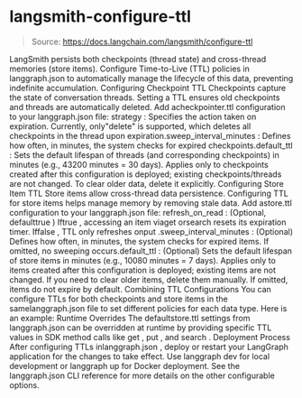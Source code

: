 # langsmith-configure-ttl

> Source: https://docs.langchain.com/langsmith/configure-ttl

LangSmith persists both checkpoints (thread state) and cross-thread memories (store items). Configure Time-to-Live (TTL) policies in
langgraph.json
to automatically manage the lifecycle of this data, preventing indefinite accumulation.
Configuring Checkpoint TTL
Checkpoints capture the state of conversation threads. Setting a TTL ensures old checkpoints and threads are automatically deleted. Add acheckpointer.ttl
configuration to your langgraph.json
file:
strategy
: Specifies the action taken on expiration. Currently, only"delete"
is supported, which deletes all checkpoints in the thread upon expiration.sweep_interval_minutes
: Defines how often, in minutes, the system checks for expired checkpoints.default_ttl
: Sets the default lifespan of threads (and corresponding checkpoints) in minutes (e.g., 43200 minutes = 30 days). Applies only to checkpoints created after this configuration is deployed; existing checkpoints/threads are not changed. To clear older data, delete it explicitly.
Configuring Store Item TTL
Store items allow cross-thread data persistence. Configuring TTL for store items helps manage memory by removing stale data. Add astore.ttl
configuration to your langgraph.json
file:
refresh_on_read
: (Optional, defaulttrue
) Iftrue
, accessing an item viaget
orsearch
resets its expiration timer. Iffalse
, TTL only refreshes onput
.sweep_interval_minutes
: (Optional) Defines how often, in minutes, the system checks for expired items. If omitted, no sweeping occurs.default_ttl
: (Optional) Sets the default lifespan of store items in minutes (e.g., 10080 minutes = 7 days). Applies only to items created after this configuration is deployed; existing items are not changed. If you need to clear older items, delete them manually. If omitted, items do not expire by default.
Combining TTL Configurations
You can configure TTLs for both checkpoints and store items in the samelanggraph.json
file to set different policies for each data type. Here is an example:
Runtime Overrides
The defaultstore.ttl
settings from langgraph.json
can be overridden at runtime by providing specific TTL values in SDK method calls like get
, put
, and search
.
Deployment Process
After configuring TTLs inlanggraph.json
, deploy or restart your LangGraph application for the changes to take effect. Use langgraph dev
for local development or langgraph up
for Docker deployment.
See the langgraph.json CLI reference for more details on the other configurable options.